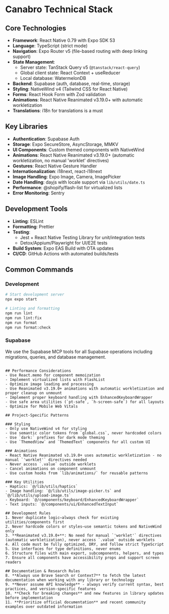 # Canabro Technical Stack

## Core Technologies
- **Framework**: React Native 0.79 with Expo SDK 53
- **Language**: TypeScript (strict mode)
- **Navigation**: Expo Router v5 (file-based routing with deep linking support)
- **State Management**: 
  - Server state: TanStack Query v5 (`@tanstack/react-query`)
  - Global client state: React Context + useReducer
  - Local database: WatermelonDB
- **Backend**: Supabase (auth, database, real-time, storage)
- **Styling**: NativeWind v4 (Tailwind CSS for React Native)
- **Forms**: React Hook Form with Zod validation
- **Animations**: React Native Reanimated v3.19.0+ with automatic workletization
- **Translations**: i18n for translations is a must

## Key Libraries
- **Authentication**: Supabase Auth
- **Storage**: Expo SecureStore, AsyncStorage, MMKV
- **UI Components**: Custom themed components with NativeWind
- **Animations**: React Native Reanimated v3.19.0+ (automatic workletization, no manual 'worklet' directives)
- **Gestures**: React Native Gesture Handler
- **Internationalization**: i18next, react-i18next
- **Image Handling**: Expo Image, Camera, ImagePicker
- **Date Handling**: dayjs with locale support via `lib/utils/date.ts`
- **Performance**: @shopify/flash-list for virtualized lists
- **Error Monitoring**: Sentry

## Development Tools
- **Linting**: ESLint
- **Formatting**: Prettier
- **Testing**: 
  - Jest + React Native Testing Library for unit/integration tests
  - Detox/Appium/Playwright for UI/E2E tests
- **Build System**: Expo EAS Build with OTA updates
- **CI/CD**: GitHub Actions with automated builds/tests

## Common Commands

### Development
```bash
# Start development server
npx expo start

# Linting and formatting
npm run lint
npm run lint:fix
npm run format
npm run format:check
```

### Supabase
We use the Supabase MCP tools for all Supabase operations including migrations, queries, and database management.
```

## Performance Considerations
- Use React.memo for component memoization
- Implement virtualized lists with FlashList
- Optimize image loading and processing
- Use Reanimated v3.19.0+ animations with automatic workletization and proper cleanup on unmount
- Implement proper keyboard handling with EnhancedKeyboardWrapper
- Use safe area utilities (`pt-safe`, `h-screen-safe`) for all layouts
- Optimize for Mobile Web Vitals

## Project-Specific Patterns

### Styling
- Only use NativeWind v4 for styling
- Use semantic color tokens from `global.css`, never hardcoded colors
- Use `dark:` prefixes for dark mode theming
- Use `ThemedView` and `ThemedText` components for all custom UI

### Animations
- React Native Reanimated v3.19.0+ uses automatic workletization - no manual `'worklet'` directives needed
- Never access `.value` outside worklets
- Cancel animations on component unmount
- Use custom hooks from `lib/animations/` for reusable patterns

### Key Utilities
- Haptics: `@/lib/utils/haptics`
- Image handling: `@/lib/utils/image-picker.ts` and `@/lib/utils/upload-image.ts`
- Keyboard: `@/components/keyboard/EnhancedKeyboardWrapper`
- Text inputs: `@/components/ui/EnhancedTextInput`

## Development Rules
1. Never duplicate logic—always check for existing utilities/components first
2. Never hardcode colors or styles—use semantic tokens and NativeWind only
3. **Reanimated v3.19.0+**: No need for manual `'worklet'` directives (automatic workletization), never access `.value` outside worklets
4. All code must be fully optimized, DRY, and follow strict TypeScript
5. Use interfaces for type definitions, never enums
6. Structure files with main export, subcomponents, helpers, and types
7. Ensure all components have accessibility props and support screen readers

## Documentation & Research Rules
8. **Always use Brave Search or Context7** to fetch the latest documentation when working with any library or technology
9. **Never assume API knowledge** - always verify current syntax, best practices, and version-specific features
10. **Check for breaking changes** and new features in library updates before implementation
11. **Prioritize official documentation** and recent community examples over outdated information